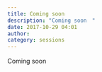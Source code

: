 ```yaml
---
title: Coming soon　
description: "Coming soon　"
date: 2017-10-29 04:01
author: 
category: sessions
---
```

Coming soon　